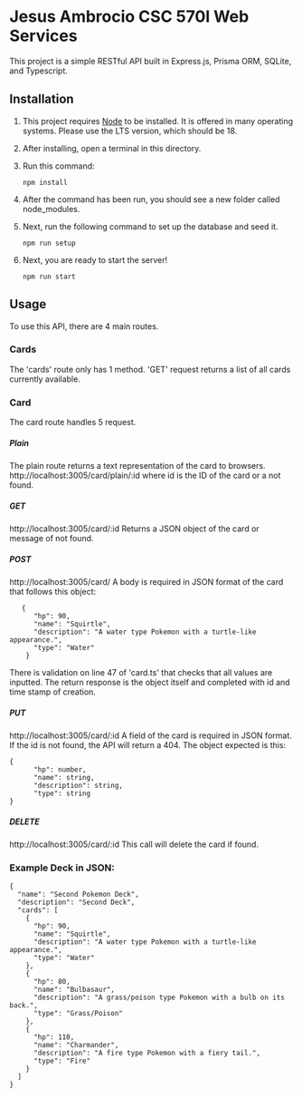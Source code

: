 # Jesus Ambrocio CSC 570I Web Services 
This project is a simple RESTful API built in Express.js, Prisma ORM, SQLite, and Typescript.
## Installation
1. This project requires [Node](https://nodejs.org/en) to be installed. It is offered in many operating systems.
   Please use the LTS version, which should be 18.
2. After installing, open a terminal in this directory.
3. Run this command:

   ```npm install```
4. After the command has been run, you should see a new folder called node_modules.
5. Next, run the following command to set up the database and seed it.

   ```npm run setup```
6. Next, you are ready to start the server!

   ```npm run start```

## Usage
To use this API, there are 4 main routes. 
### Cards
The 'cards' route only has 1 method. 'GET' request returns a list of all cards currently available.

### Card
The card route handles 5 request.
##### Plain
The plain route returns a text representation of the card to browsers.
http://localhost:3005/card/plain/:id where id is the ID of the card or a not found.

##### GET
http://localhost:3005/card/:id
Returns a JSON object of the card or message of not found. 

##### POST
http://localhost:3005/card/
A body is required in JSON format of the card that follows this object:
```    
   {
      "hp": 90,
      "name": "Squirtle",
      "description": "A water type Pokemon with a turtle-like appearance.",
      "type": "Water"
    }
```
There is validation on line 47 of 'card.ts' that checks that all values are inputted. 
The return response is the object itself and completed with id and time stamp of creation.

##### PUT
http://localhost:3005/card/:id
A field of the card is required in JSON format.
If the id is not found, the API will return a 404. 
The object expected is this:
```
{
      "hp": number,
      "name": string,
      "description": string,
      "type": string
}
```
##### DELETE
http://localhost:3005/card/:id
This call will delete the card if found.




### Example Deck in JSON:

```
{
  "name": "Second Pokemon Deck",
  "description": "Second Deck",
  "cards": [
    {
      "hp": 90,
      "name": "Squirtle",
      "description": "A water type Pokemon with a turtle-like appearance.",
      "type": "Water"
    },
    {
      "hp": 80,
      "name": "Bulbasaur",
      "description": "A grass/poison type Pokemon with a bulb on its back.",
      "type": "Grass/Poison"
    },
    {
      "hp": 110,
      "name": "Charmander",
      "description": "A fire type Pokemon with a fiery tail.",
      "type": "Fire"
    }
  ]
}
```